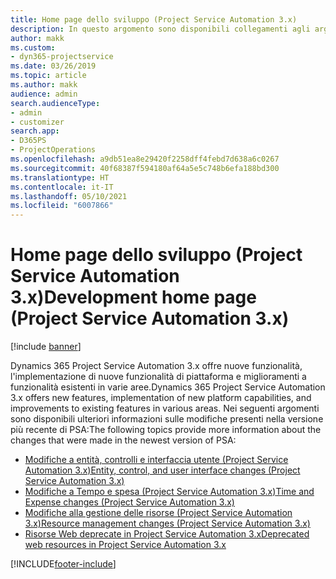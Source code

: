 ```yaml
---
title: Home page dello sviluppo (Project Service Automation 3.x)
description: In questo argomento sono disponibili collegamenti agli argomenti che forniscono informazioni sullo sviluppo per Dynamics 365 Project Service Automation (PSA) versione 3.x.
author: makk
ms.custom:
- dyn365-projectservice
ms.date: 03/26/2019
ms.topic: article
ms.author: makk
audience: admin
search.audienceType:
- admin
- customizer
search.app:
- D365PS
- ProjectOperations
ms.openlocfilehash: a9db51ea8e29420f2258dff4febd7d638a6c0267
ms.sourcegitcommit: 40f68387f594180af64a5e5c748b6efa188bd300
ms.translationtype: HT
ms.contentlocale: it-IT
ms.lasthandoff: 05/10/2021
ms.locfileid: "6007866"
---
```

# <a name="development-home-page-project-service-automation-3x"></a><span data-ttu-id="904fa-103">Home page dello sviluppo (Project Service Automation 3.x)</span><span class="sxs-lookup"><span data-stu-id="904fa-103">Development home page (Project Service Automation 3.x)</span></span>

[!include [banner](../../includes/psa-now-project-operations.md)]

<span data-ttu-id="904fa-104">Dynamics 365 Project Service Automation 3.x offre nuove funzionalità, l'implementazione di nuove funzionalità di piattaforma e miglioramenti a funzionalità esistenti in varie aree.</span><span class="sxs-lookup"><span data-stu-id="904fa-104">Dynamics 365 Project Service Automation 3.x offers new features, implementation of new platform capabilities, and improvements to existing features in various areas.</span></span> <span data-ttu-id="904fa-105">Nei seguenti argomenti sono disponibili ulteriori informazioni sulle modifiche presenti nella versione più recente di PSA:</span><span class="sxs-lookup"><span data-stu-id="904fa-105">The following topics provide more information about the changes that were made in the newest version of PSA:</span></span>

- [<span data-ttu-id="904fa-106">Modifiche a entità, controlli e interfaccia utente (Project Service Automation 3.x)</span><span class="sxs-lookup"><span data-stu-id="904fa-106">Entity, control, and user interface changes (Project Service Automation 3.x)</span></span>](../developer-guides/entity-changes-v3.x.md)
- [<span data-ttu-id="904fa-107">Modifiche a Tempo e spesa (Project Service Automation 3.x)</span><span class="sxs-lookup"><span data-stu-id="904fa-107">Time and Expense changes (Project Service Automation 3.x)</span></span>](../developer-guides/time-expense-changes-v3.x.md)
- [<span data-ttu-id="904fa-108">Modifiche alla gestione delle risorse (Project Service Automation 3.x)</span><span class="sxs-lookup"><span data-stu-id="904fa-108">Resource management changes (Project Service Automation 3.x)</span></span>](../developer-guides/resource-management-changes-v3.x.md)
- [<span data-ttu-id="904fa-109">Risorse Web deprecate in Project Service Automation 3.x</span><span class="sxs-lookup"><span data-stu-id="904fa-109">Deprecated web resources in Project Service Automation 3.x</span></span>](../developer-guides/web-resources-deprecated-v3.x.md)


[!INCLUDE[footer-include](../../includes/footer-banner.md)]